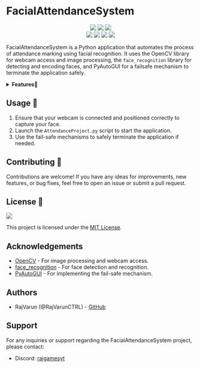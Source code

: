 # FacialAttendanceSystem

<div align="center">
<img src="https://forthebadge.com/images/badges/built-with-love.svg" />
<img src="https://forthebadge.com/images/badges/uses-brains.svg" />
<img src="https://forthebadge.com/images/badges/powered-by-responsibility.svg"/>
</div>

<div align="center">
<img src="https://img.shields.io/badge/LICENSE-MIT-red?style=for-the-badge">
<img src="https://img.shields.io/badge/OpenCV-used-green?style=for-the-badge">
<img src="https://img.shields.io/badge/Face_Recognition-used-blue?style=for-the-badge">
<img src="https://img.shields.io/badge/PyAutoGUI-used-orange?style=for-the-badge">
</div>

FacialAttendanceSystem is a Python application that automates the process of attendance marking using facial recognition. It uses the OpenCV library for webcam access and image processing, the `face_recognition` library for detecting and encoding faces, and PyAutoGUI for a failsafe mechanism to terminate the application safely.
<details>
<summary><b>Features🌟</b></summary>

- Automates attendance marking using facial recognition.
- Supports real-time face detection and recognition.
- Utilizes a failsafe mechanism to ensure safe termination of the application.
- Customizable detection and attendance logic.

</details>



## Usage 🤖

1. Ensure that your webcam is connected and positioned correctly to capture your face.
2. Launch the `AttendanceProject.py` script to start the application.
3. Use the fail-safe mechanisms to safely terminate the application if needed.

## Contributing 🤝

Contributions are welcome! If you have any ideas for improvements, new features, or bug fixes, feel free to open an issue or submit a pull request.

## License 📝

<img src="https://img.shields.io/badge/LICENSE-MIT-orange?style=for-the-badge">

This project is licensed under the [MIT License](LICENSE).

## Acknowledgements

- [OpenCV](https://opencv.org/) - For image processing and webcam access.
- [face_recognition](https://github.com/ageitgey/face_recognition) - For face detection and recognition.
- [PyAutoGUI](https://pyautogui.readthedocs.io/) - For implementing the fail-safe mechanism.

## Authors

- RajVarun (@RajVarunCTRL) - [GitHub](https://github.com/RajVarunCTRL)

## Support

For any inquiries or support regarding the FacialAttendanceSystem project, please contact:
- Discord: [rajgamesyt](https://discord.com/invite/your_server_id)
